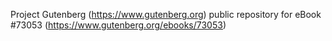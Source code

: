 Project Gutenberg (https://www.gutenberg.org) public repository for eBook #73053 (https://www.gutenberg.org/ebooks/73053)
